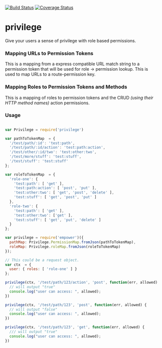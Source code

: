 [![Build Status](https://travis-ci.org/scull7/empower.svg?branch=master)](https://travis-ci.org/scull7/empower)
[![Coverage Status](https://coveralls.io/repos/scull7/empower/badge.svg?branch=master&service=github)](https://coveralls.io/github/scull7/empower?branch=master)

# privilege
Give your users a sense of privilege with role based permissions.

### Mapping URLs to Permission Tokens

This is a mapping from a express compatible URL match string to a permission
token that will be used for role -> permission lookup. This is used to map
URLs to a route-permission key.

### Mapping Roles to Permission Tokens and Methods

This is a mapping of roles to permission tokens and the CRUD _(using their
HTTP method names)_ action permissions.

### Usage

```javascript

var Privilege = require('privilege')

var pathToTokenMap  = {
  '/test/path/:id': 'test:path',
  '/test/path/:id/action': 'test:path:action',
  '/test/other/:id/two': 'test:other:two',
  '/test/more/stuff': 'test:stuff',
  '/test/stuff': 'test:stuff'
};

var roleToTokenMap  = {
  'role-one': {
    'test:path': [ 'get' ],
    'test:path:action': [ 'post', 'put' ],
    'test:other:two': [ 'get', 'post', 'delete' ],
    'test:stuff': [ 'get', 'post', 'put' ]
  },
  'role-two': {
    'test:path': [ 'get' ],
    'test:other:two': ['get' ],
    'test:stuff': [ 'get', 'put', 'delete' ]
  }
};

var privilege = require('empower')({
  pathMap: Privilege.PermissionMap.fromJson(pathToTokenMap),
  roleMap: Privilege.roleMap.fromJson(roleToTokenMap)
});

// This could be a request object.
var ctx  = {
  user: { roles: [ 'role-one' ] }
};

privilege(ctx, '/test/path/123/action', 'post', function(err, allowed) {
  // will output "true"
  console.log("user can access: ", allowed);
})

privilege(ctx, '/test/path/123', 'post', function(err, allowed) {
  // will output "false"
  console.log("user can access: ", allowed);
})

privilege(ctx, '/test/path/123', 'get', function(err, allowed) {
  /// will output "true"
  console.log("user can access: ", allowed);
})

```
